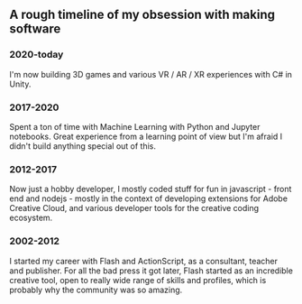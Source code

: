 ## A rough timeline of my obsession with making software

### 2020-today

I'm now building 3D games and various VR / AR / XR experiences with C# in Unity.

### 2017-2020

Spent a ton of time with Machine Learning with Python and Jupyter notebooks. 
Great experience from a learning point of view but I'm afraid I didn't build anything special out of this. 

### 2012-2017

Now just a hobby developer, I mostly coded stuff for fun in javascript - front end and nodejs - mostly in the context of developing extensions for Adobe Creative Cloud, and various developer tools for the creative coding ecosystem.

### 2002-2012

I started my career with Flash and ActionScript, as a consultant, teacher and publisher. For all the bad press it got later, Flash started as an incredible creative tool, open to really wide range of skills and profiles, which is probably why the community was so amazing. 


